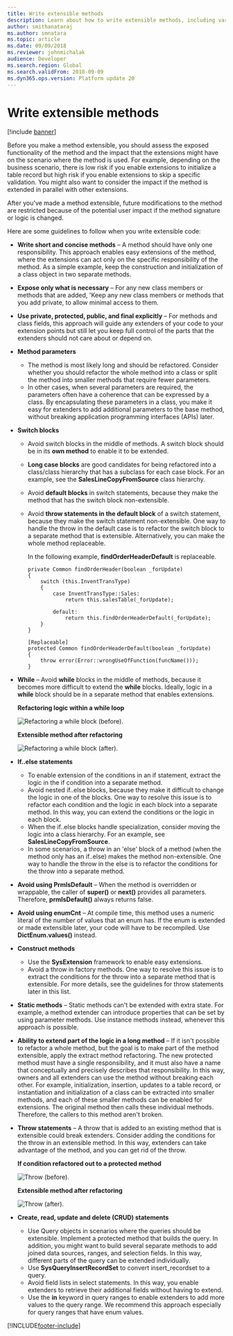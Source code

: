 ```yaml
---
title: Write extensible methods
description: Learn about how to write extensible methods, including various guidelines to follow when you write extensible code.
author: smithanataraj
ms.author: smnatara
ms.topic: article
ms.date: 09/09/2018
ms.reviewer: johnmichalak
audience: Developer
ms.search.region: Global
ms.search.validFrom: 2018-09-09
ms.dyn365.ops.version: Platform update 20
---
```


# Write extensible methods

[!include [banner](../includes/banner.md)]

Before you make a method extensible, you should assess the exposed functionality of the method and the impact that the extensions might have on the scenario where the method is used. For example, depending on the business scenario, there is low risk if you enable extensions to initialize a table record but high risk if you enable extensions to skip a specific validation. You might also want to consider the impact if the method is extended in parallel with other extensions.

After you've made a method extensible, future modifications to the method are restricted because of the potential user impact if the method signature or logic is changed.
	
Here are some guidelines to follow when you write extensible code:
	
+ **Write short and concise methods** – A method should have only one responsibility. This approach enables easy extensions of the method, where the extensions can act only on the specific responsibility of the method. As a simple example, keep the construction and initialization of a class object in two separate methods.
+ **Expose only what is necessary** – For any new class members or methods that are added, 'Keep any new class members or methods that you add private, to allow minimal access to them.
+ **Use private, protected, public, and final explicitly** – For methods and class fields, this approach will guide any extenders of your code to your extension points but still let you keep full control of the parts that the extenders should not care about or depend on.
+ **Method parameters**

    - The method is most likely long and should be refactored. Consider whether you should refactor the whole method into a class or split the method into smaller methods that require fewer parameters.
    - In other cases, when several parameters are required, the parameters often have a coherence that can be expressed by a class. By encapsulating these parameters in a class, you make it easy for extenders to add additional parameters to the base method, without breaking application programming interfaces (APIs) later.

+ **Switch blocks**

    - Avoid switch blocks in the middle of methods. A switch block should be in its **own method** to enable it to be extended. 
    - **Long case blocks** are good candidates for being refactored into a class/class hierarchy that has a subclass for each case block. For an example, see the **SalesLineCopyFromSource** class hierarchy.
    - Avoid **default blocks** in switch statements, because they make the method that has the switch block non-extensible.
    - Avoid **throw statements in the default block** of a switch statement, because they make the switch statement non-extensible. One way to handle the throw in the default case is to refactor the switch block to a separate method that is extensible. Alternatively, you can make the whole method replaceable.
			
        In the following example, **findOrderHeaderDefault** is replaceable.

        ```xpp
        private Common findOrderHeader(boolean _forUpdate)
		{
		    switch (this.InventTransType)
		    {
		        case InventTransType::Sales:
		            return this.salesTable(_forUpdate);

		        default: 
		            return this.findOrderHeaderDefault(_forUpdate);
		    }
		}

		[Replaceable]
		protected Common findOrderHeaderDefault(boolean _forUpdate)
		{
		    throw error(Error::wrongUseOfFunction(funcName()));
		}
        ```

+ **While** – Avoid **while** blocks in the middle of methods, because it becomes more difficult to extend the **while** blocks. Ideally, logic in a **while** block should be in a separate method that enables extensions.

    **Refactoring logic within a while loop**

    ![Refactoring a while block (before).](media/ExtensibleMethods1.png)

    **Extensible method after refactoring**

    ![Refactoring a while block (after).](media/ExtensibleMethods2.png)

+ **If..else statements**

	- To enable extension of the conditions in an if statement, extract the logic in the if condition into a separate method.
	- Avoid nested if..else blocks, because they make it difficult to change the logic in one of the blocks. One way to resolve this issue is to refactor each condition and the logic in each block into a separate method. In this way, you can extend the conditions or the logic in each block.
	- When the if..else blocks handle specialization, consider moving the logic into a class hierarchy. For an example, see **SalesLineCopyFromSource**.
	- In some scenarios, a throw in an 'else' block of a method (when the method only has an if..else) makes the method non-extensible. One way to handle the throw in the else is to refactor the conditions for the throw into a separate method.

+ **Avoid using PrmIsDefault** – When the method is overridden or wrappable, the caller of **super()** or **next()** provides all parameters. Therefore, **prmIsDefault()** always returns false.
+ **Avoid using enumCnt** – At compile time, this method uses a numeric literal of the number of values that an enum has. If the enum is extended or made extensible later, your code will have to be recompiled. Use **DictEnum.values()** instead.
+ **Construct methods**

	- Use the **SysExtension** framework to enable easy extensions.
	- Avoid a throw in factory methods. One way to resolve this issue is to extract the conditions for the throw into a separate method that is extensible. For more details, see the guidelines for throw statements later in this list.

+ **Static methods** – Static methods can't be extended with extra state. For example, a method extender can introduce properties that can be set by using parameter methods. Use instance methods instead, whenever this approach is possible.
+ **Ability to extend part of the logic in a long method** – If it isn't possible to refactor a whole method, but the goal is to make part of the method extensible, apply the extract method refactoring. The new protected method must have a single responsibility, and it must also have a name that conceptually and precisely describes that responsibility. In this way, owners and all extenders can use the method without breaking each other. For example, initialization, insertion, updates to a table record, or instantiation and initialization of a class can be extracted into smaller methods, and each of these smaller methods can be enabled for extensions. The original method then calls these individual methods. Therefore, the callers to this method aren't broken.			
+ **Throw statements** – A throw that is added to an existing method that is extensible could break extenders. Consider adding the conditions for the throw in an extensible method. In this way, extenders can take advantage of the method, and you can get rid of the throw.

    **If condition refactored out to a protected method**

    ![Throw (before).](media/ExtensibleMethods3.png)

    **Extensible method after refactoring**

    ![Throw (after).](media/ExtensibleMethods4.png)

+ **Create, read, update and delete (CRUD) statements**

	- Use Query objects in scenarios where the queries should be extensible. Implement a protected method that builds the query. In addition, you might want to build several separate methods to add joined data sources, ranges, and selection fields. In this way, different parts of the query can be extended individually.
	- Use **SysQueryInsertRecordSet** to convert insert_recordset to a query.
	- Avoid field lists in select statements. In this way, you enable extenders to retrieve their additional fields without having to extend.
	- Use the **in** keyword in query ranges to enable extenders to add more values to the query range. We recommend this approach especially for query ranges that have enum values.


[!INCLUDE[footer-include](../../../includes/footer-banner.md)]
